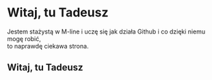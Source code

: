 # Witaj, tu Tadeusz #

Jestem stażystą w M-line i uczę się jak działa Github i co dzięki niemu mogę robić,  
to naprawdę ciekawa strona.

Witaj, tu Tadeusz
-----------
